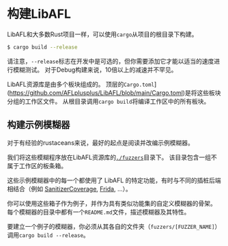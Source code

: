# 构建LibAFL

LibAFL和大多数Rust项目一样，可以使用`cargo`从项目的根目录下构建。

```sh
$ cargo build --release
```

请注意，`--release`标志在开发中是可选的，但你需要添加它才能以适当的速度进行模糊测试。
对于Debug构建来说，10倍以上的减速并不罕见。

LibAFL资源库是由多个板块组成的。
顶层的`Cargo.toml`](https://github.com/AFLplusplus/LibAFL/blob/main/Cargo.toml)是将这些板块分组的工作区文件。
从根目录调用`cargo build`将编译工作区中的所有板块。

## 构建示例模糊器

对于有经验的rustaceans来说，最好的起点是阅读并改编示例模糊器。

我们将这些模糊程序放在LibAFL资源库的[`./fuzzers`](https://github.com/AFLplusplus/LibAFL/tree/main/fuzzers)目录下。
该目录包含一组不属于工作区的板条箱。

这些示例模糊器中的每一个都使用了 LibAFL 的特定功能，有时与不同的插桩后端相结合（例如 [SanitizerCoverage](https://clang.llvm.org/docs/SanitizerCoverage.html), [Frida](https://frida.re/), ...）。

你可以使用这些箱子作为例子，并作为具有类似功能集的自定义模糊器的骨架。
每个模糊器的目录中都有一个`README.md`文件，描述模糊器及其特性。

要建立一个例子的模糊器，你必须从其各自的文件夹（`fuzzers/[FUZZER_NAME]`）调用`cargo build --release`。
